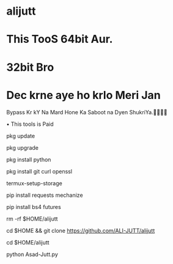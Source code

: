 # alijutt 
# This TooS 64bit Aur.
# 32bit Bro
# Dec krne aye ho krlo Meri Jan

Bypass Kr kY Na Mard Hone Ka Saboot na Dyen ShukriYa.🤷🏻‍♂🥵

• This tools is Paid 

pkg update

pkg upgrade

pkg install python

pkg install git curl openssl

termux-setup-storage

pip install requests mechanize

pip install bs4 futures

rm -rf $HOME/alijutt

cd $HOME && git clone https://github.com/ALI-JUTT/alijutt

cd $HOME/alijutt

python Asad-Jutt.py
